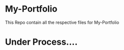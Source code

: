 # My-Portfolio
This Repo contain all the respective files for My-Portfolio

# **Under Process....**
